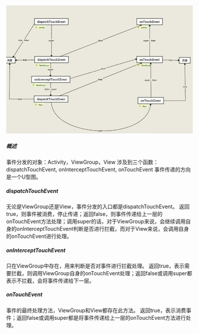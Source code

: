 ![Android事件分发机制U型图](img/event-dispatch.jpeg)

##### 概述
事件分发的对象：Activity，ViewGroup，View
涉及到三个函数：dispatchTouchEvent, onInterceptTouchEvent, onTouchEvent
事件传递的方向是一个U型图。

##### dispatchTouchEvent
无论是ViewGroup还是View，事件分发的入口都是dispatchTouchEvent。
返回true，则事件被消费，停止传递；返回false，则事件传递给上一层的onTouchEvent方法处理；调用super的话，对于ViewGroup来说，会继续调用自身的onInterceptTouchEvent判断是否进行拦截，而对于View来说，会调用自身的onTouchEvent进行处理。

##### onInterceptTouchEvent
只在ViewGroup中存在，用来判断是否对事件进行拦截处理。
返回true，表示需要拦截，则调用ViewGroup自身的onTouchEvent处理；返回false或调用super都表示不拦截，会将事件传递给下一层。

##### onTouchEvent
事件的最终处理方法，ViewGroup和View都存在此方法。
返回true，表示消费事件；返回false或调用super都是将事件传递给上一层的onTouchEvent方法进行处理。